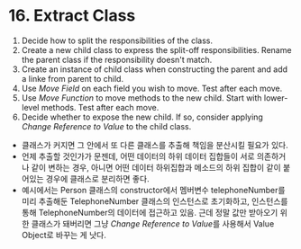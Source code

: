 # 16. Extract Class

1. Decide how to split the responsibilities of the class.
2. Create a new child class to express the split-off responsibilities. Rename the parent class if the responsibility doesn't match.
3. Create an instance of child class when constructing the parent and add a linke from parent to child.
4. Use *Move Field* on each field you wish to move. Test after each move.
5. Use *Move Function* to move methods to the new child. Start with lower-level methods. Test after each move.
6. Decide whether to expose the new child. If so, consider applying *Change Reference to Value* to the child class.

- 클래스가 커지면 그 안에서 또 다른 클래스를 추출해 책임을 분산시킬 필요가 있다.
- 언제 추출할 것인가가 문젠데, 어떤 데이터의 하위 데이터 집합들이 서로 의존하거나 같이 변하는 경우, 아니면 어떤 데이터 하위집합과 메소드의 하위 집합이 같이 붙어있는 경우에 클래스로 분리하면 좋다.
- 예시에서는 Person 클래스의 constructor에서 멤버변수 telephoneNumber를 미리 추출해둔 TelephoneNumber 클래스의 인스턴스로 초기화하고, 인스턴스를 통해 TelephoneNumber의 데이터에 접근하고 있음. 근데 정말 값만 받아오기 위한 클래스가 돼버리면 그냥 *Change Reference to Value*를 사용해서 Value Object로 바꾸는 게 낫다.